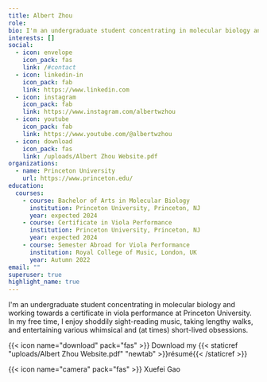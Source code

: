```yaml
---
title: Albert Zhou
role: 
bio: I'm an undergraduate student concentrating in molecular biology and working towards a certificate in viola performance at Princeton University. In my free time, I enjoy shoddily sight-reading music, taking lengthy walks, and entertaining various whimsical and (at times) short-lived obsessions.
interests: []
social:
  - icon: envelope
    icon_pack: fas
    link: /#contact
  - icon: linkedin-in
    icon_pack: fab
    link: https://www.linkedin.com
  - icon: instagram
    icon_pack: fab
    link: https://www.instagram.com/albertwzhou
  - icon: youtube
    icon_pack: fab
    link: https://www.youtube.com/@albertwzhou
  - icon: download
    icon_pack: fas
    link: /uploads/Albert Zhou Website.pdf
organizations:
  - name: Princeton University
    url: https://www.princeton.edu/
education:
  courses:
    - course: Bachelor of Arts in Molecular Biology
      institution: Princeton University, Princeton, NJ
      year: expected 2024
    - course: Certificate in Viola Performance
      institution: Princeton University, Princeton, NJ
      year: expected 2024
    - course: Semester Abroad for Viola Performance
      institution: Royal College of Music, London, UK
      year: Autumn 2022
email: ""
superuser: true
highlight_name: true
---
```

I'm an undergraduate student concentrating in molecular biology and working towards a certificate in viola performance at Princeton University. In my free time, I enjoy shoddily sight-reading music, taking lengthy walks, and entertaining various whimsical and (at times) short-lived obsessions.

{{< icon name="download" pack="fas" >}} Download my {{< staticref "uploads/Albert Zhou Website.pdf" "newtab" >}}résumé{{< /staticref >}}

{{< icon name="camera" pack="fas" >}} Xuefei Gao
